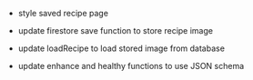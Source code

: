 - style saved recipe page
- update firestore save function to store recipe image
- update loadRecipe to load stored image from database

- update enhance and healthy functions to use JSON schema
